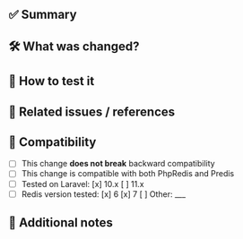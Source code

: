 ## ✅ Summary

<!-- Describe what this PR does and why it is necessary. -->

## 🛠️ What was changed?

<!--
List of changes made in this PR. Try to be specific.
Examples:
- Added `TransactionalRedisLock` with rollback support
- Refactored LockManager to support both Redis and in-memory drivers
- Fixed bug in acquireWith() not releasing lock on exception
-->

## 🧪 How to test it

<!--
Describe how you tested your changes.
Examples:
- Added/updated PHPUnit tests
- Manually tested with Laravel 11 + Predis
- Verified rollback scenario with multiple tracked keys
-->

## 🧩 Related issues / references

<!--
If this PR relates to an open issue or discussion, reference it here.
Examples:
- Closes #12
- Related to #8
-->

## 🧷 Compatibility

- [ ] This change **does not break** backward compatibility
- [ ] This change is compatible with both PhpRedis and Predis
- [ ] Tested on Laravel: [x] 10.x [ ] 11.x
- [ ] Redis version tested: [x] 6 [x] 7 [ ] Other: \_\_\_

## 📝 Additional notes

<!--
Anything else reviewers should know?
e.g. design tradeoffs, known limitations, follow-ups.
-->
